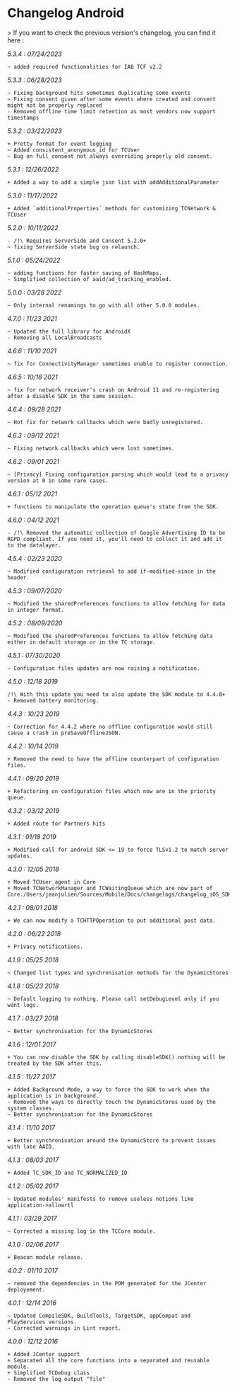 Changelog Android
=================

<div class="warning"></div>
> If you want to check the previous version's changelog, you can find it here :

*5.3.4 : 07/24/2023*

	~ added required functionalities for IAB TCF v2.2

*5.3.3 : 06/28/2023*

	~ Fixing background hits sometimes duplicating some events
	~ Fixing consent given after some events where created and consent might not be properly replaced
	- Removed offline time limit retention as most vendors now support timestamps

*5.3.2 : 03/22/2023*

	+ Pretty format for event logging
	~ Added consistent_anonymous_id for TCUser 
	~ Bug on full consent not always overriding properly old consent.

*5.3.1 : 12/26/2022*

	+ Added a way to add a simple json list with addAdditionalParameter


*5.3.0 : 11/17/2022*

	+ Added `additionalProperties` methods for customizing TCNetwork & TCUser

*5.2.0 : 10/11/2022*

	- /!\ Requires ServerSide and Consent 5.2.0+
	~ fixing ServerSide state bug on relaunch.

*5.1.0 : 05/24/2022*

	~ adding functions for faster saving of HashMaps.
	- Simplified collection of aaid/ad_tracking_enabled.

*5.0.0 : 03/28 2022*

	~ Only internal renamings to go with all other 5.0.0 modules.

*4.7.0 : 11/23 2021*

	~ Updated the full library for AndroidX
	- Removing all LocalBroadcasts

*4.6.6 : 11/10 2021*

	~ fix for ConnectivityManager sometimes unable to register connection.

*4.6.5 : 10/18 2021*

	~ fix for network receiver's crash on Android 11 and re-registering after a disable SDK in the same session.

*4.6.4 : 09/28 2021*

	~ Hot fix for network callbacks which were badly unregistered.

*4.6.3 : 09/12 2021*

	~ Fixing network callbacks which were lost sometimes.

*4.6.2 : 09/01 2021*

	~ [Privacy] Fixing configuration parsing which would lead to a privacy version at 0 in some rare cases.

*4.6.1 : 05/12 2021*

	+ functions to manipulate the operation queue's state from the SDK.

*4.6.0 : 04/12 2021*

	- /!\ Removed the automatic collection of Google Advertising ID to be RGPD compliant. If you need it, you'll need to collect it and add it to the datalayer.

*4.5.4 : 02/23 2020*

	~ Modified configuration retrieval to add if-modified-since in the header.

*4.5.3 : 09/07/2020*

    ~ Modified the sharedPreferences functions to allow fetching for data in integer format.

*4.5.2 : 08/09/2020*

	~ Modified the sharedPreferences functions to allow fetching data either in default storage or in the TC storage.

*4.5.1 : 07/30/2020*

	~ Configuration files updates are now raising a notification.

*4.5.0 : 12/18 2019*

	/!\ With this update you need to also update the SDK module to 4.4.0+
	- Removed battery monitoring.

*4.4.3 : 10/23 2019*

	~ Correction for 4.4.2 where no offline configuration would still cause a crash in preSaveOfflineJSON.

*4.4.2 : 10/14 2019*

	+ Removed the need to have the offline counterpart of configuration files.

*4.4.1 : 09/20 2019*

    + Refactoring on configuration files which now are in the priority queue.

*4.3.2 : 03/12 2019*

    + Added route for Partners hits

*4.3.1 : 01/18 2019*

    + Modified call for android SDK <= 19 to force TLSv1.2 to match server updates.

*4.3.0 : 12/05 2018*

	+ Moved TCUser_agent in Core
	+ Moved TCNetworkManager and TCWaitingQueue which are now part of Core./Users/jeanjulien/Sources/Mobile/Docs/changelogs/changelog_iOS_SDK.md

*4.2.1 : 08/01 2018*

	+ We can now modify a TCHTTPOperation to put additional post data.

*4.2.0 : 06/22 2018*

	+ Privacy notifications.

*4.1.9 : 05/25 2018*

    ~ Changed list types and synchronisation methods for the DynamicStores

*4.1.8 : 05/23 2018*

    ~ Default logging to nothing. Please call setDebugLevel only if you want logs.

*4.1.7 : 03/27 2018*

	~ Better synchronisation for the DynamicStores

*4.1.6 : 12/01 2017*

	+ You can now disable the SDK by calling disableSDK() nothing will be treated by the SDK after this.

*4.1.5 : 11/27 2017*

	+ Added Background Mode, a way to force the SDK to work when the application is in background.
	- Removed the ways to directly touch the DynamicStores used by the system classes.
	~ Better synchronisation for the DynamicStores

*4.1.4 : 11/10 2017*

	+ Better synchronisation around the DynamicStore to prevent issues with late AAID.

*4.1.3 : 08/03 2017*

	+ Added TC_SDK_ID and TC_NORMALIZED_ID

*4.1.2 : 05/02 2017*

	~ Updated modules' manifests to remove useless notions like application->allowrtl

*4.1.1 : 03/29 2017*

	~ Corrected a missing log in the TCCore module.

*4.1.0 : 02/06 2017*

	+ Beacon module release.

*4.0.2 : 01/10 2017*

	~ removed the dependencies in the POM generated for the JCenter deployement.

*4.0.1 : 12/14 2016*

	~ Updated CompileSDK, BuildTools, TargetSDK, appCompat and PlayServices versions.
	~ Corrected warnings in Lint report.

*4.0.0 : 12/12 2016*

	+ Added JCenter support
    + Separated all the core functions into a separated and reusable module.
    + Simplified TCDebug class
    - Removed the log output "file"
